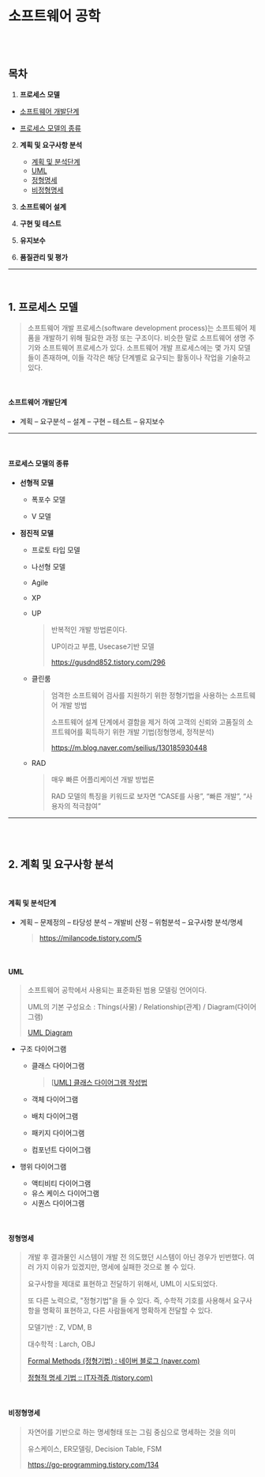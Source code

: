 # 소프트웨어 공학

<br><br>

## 목차

1. **프로세스 모델**
  * [소프트웨어 개발단계](#소프트웨어-개발단계)

  * [프로세스 모델의 종류](#프로세스-모델의-종류)

2. **계획 및 요구사항 분석**

   	* [계획 및 분석단계](#계획-및-분석단계)
   	* [UML](#UML)
   	* [정형명세](#정형명세)
   	* [비정형명세](#비정형명세)

3. **소프트웨어 설계**

4. **구현 및 테스트**

5. **유지보수**

6. **품질관리 및 평가**

---

<br>

## 1. 프로세스 모델
> 소프트웨어 개발 프로세스(software development process)는 소프트웨어 제품을 개발하기 위해 필요한 과정 또는 구조이다. 비슷한 말로 소프트웨어 생명 주기와 소프트웨어 프로세스가 있다. 소프트웨어 개발 프로세스에는 몇 가지 모델들이 존재하며, 이들 각각은 해당 단계별로 요구되는 활동이나 작업을 기술하고 있다.

<br>

#### 소프트웨어 개발단계

* 계획 – 요구분석 – 설계 – 구현 – 테스트 – 유지보수

---

<br>

#### 프로세스 모델의 종류

* **선형적 모델**
  
  * 폭포수 모델
  
  * V 모델
* **점진적 모델**

  * 프로토 타입 모델
  
  * 나선형 모델
  
  * Agile
  
  * XP
  
  * UP
  
    > 반복적인 개발 방법론이다. 
    >
    > UP이라고 부름, Usecase기반 모델
    >
    > https://gusdnd852.tistory.com/296
  
  * 클린룸
  
    > 엄격한 소프트웨어 검사를 지원하기 위한 정형기법을 사용하는 소프트웨어 개발 방법
    >
    > 소프트웨어 설계 단계에서 결함을 제거 하여 고객의 신뢰와 고품질의 소프트웨어를 획득하기 위한 개발 기법(정형명세, 정적분석)
    >
    > https://m.blog.naver.com/seilius/130185930448
  
  * RAD
  
    > 매우 빠른 어플리케이션 개발 방법론
    >
    > RAD 모델의 특징을 키워드로 보자면 “CASE를 사용”, “빠른 개발”, “사용자의 적극참여”

***

<br>

<br>

## 2. 계획 및 요구사항 분석

<br>

#### 계획 및 분석단계

* 계획 – 문제정의 – 타당성 분석 – 개발비 산정 – 위험분석 – 요구사항 분석/명세

  > https://milancode.tistory.com/5

<br>

#### UML

> 소프트웨어 공학에서 사용되는 표준화된 범용 모델링 언어이다.
>
> UML의 기본 구성요소 : Things(사물) / Relationship(관계) / Diagram(다이어그램)
>
> [UML Diagram](https://1000yun.tistory.com/7)

* 구조 다이어그램

  * 클래스 다이어그램

    > [[UML\] 클래스 다이어그램 작성법](https://gmlwjd9405.github.io/2018/07/04/class-diagram.html)

  * 객체 다이어그램

  * 배치 다이어그램

  * 패키지 다이어그램

  * 컴포넌트 다이어그램

* 행위 다이어그램

  * 액티비티 다이어그램
  * 유스 케이스 다이어그램
  * 시퀀스 다이어그램

<br>

#### 정형명세

> 개발 후 결과물인 시스템이 개발 전 의도했던 시스템이 아닌 경우가 빈번했다. 여러 가지 이유가 있겠지만, 명세에 실패한 것으로 볼 수 있다.
>
> 요구사항을 제대로 표현하고 전달하기 위해서, UML이 시도되었다.
>
> 또 다른 노력으로, "정형기법"을 들 수 있다. 즉, 수학적 기호를 사용해서 요구사항을 명확히 표현하고, 다른 사람들에게 명확하게 전달할 수 있다.
>
> 모델기반 : Z, VDM, B
>
> 대수학적 : Larch, OBJ
>
> [Formal Methods (정형기법) : 네이버 블로그 (naver.com)](http://blog.naver.com/PostView.nhn?blogId=bycho211&logNo=220923837907)
>
> [정형적 명세 기법 :: IT자격증 (tistory.com)](https://it-license.tistory.com/100)

<br>

#### 비정형명세

> 자연어를 기반으로 하는 명세형태 또는 그림 중심으로 명세하는 것을 의미
>
> 유스케이스, ER모델링, Decision Table, FSM
>
> https://go-programming.tistory.com/134

<br>
